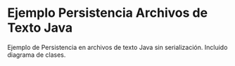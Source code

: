# Ejemplo Persistencia Archivos de Texto Java
Ejemplo de Persistencia en archivos de texto Java sin serialización. Incluido diagrama de clases.
